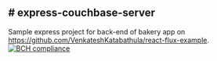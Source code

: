<h2># express-couchbase-server</h2>

Sample express project for back-end of bakery app on <a>https://github.com/VenkateshKatabathula/react-flux-example</a>.
[![BCH compliance](https://bettercodehub.com/edge/badge/VenkateshKatabathula/express-couchbase-server?branch=master)](https://bettercodehub.com/)

